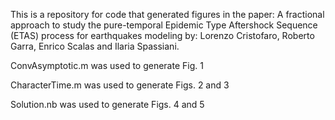 This is a repository for code that generated figures in the paper:
A fractional approach to study the pure-temporal Epidemic Type Aftershock Sequence (ETAS) process for earthquakes modeling
by: Lorenzo Cristofaro, Roberto Garra, Enrico Scalas and Ilaria Spassiani.

ConvAsymptotic.m was used to generate Fig. 1

CharacterTime.m was used to generate Figs. 2 and 3

Solution.nb was used to generate Figs. 4 and 5
